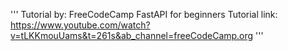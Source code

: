'''
Tutorial by: FreeCodeCamp
FastAPI for beginners
Tutorial link: https://www.youtube.com/watch?v=tLKKmouUams&t=261s&ab_channel=freeCodeCamp.org
'''
